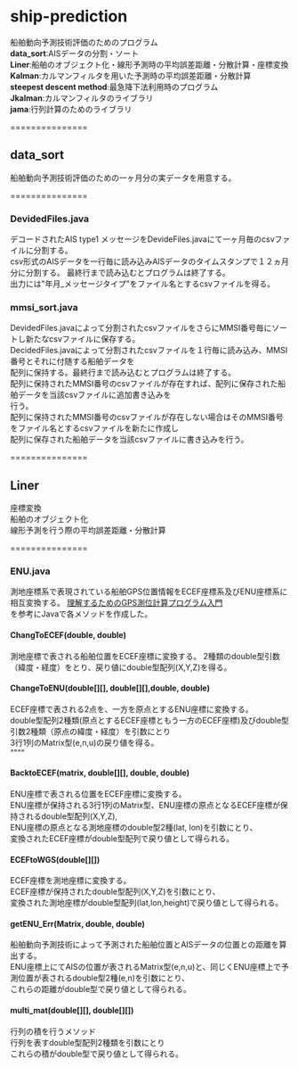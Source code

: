 # **ship-prediction**  
船舶動向予測技術評価のためのプログラム  
**data_sort**:AISデータの分割・ソート  
**Liner**:船舶のオブジェクト化・線形予測時の平均誤差距離・分散計算・座標変換  
**Kalman**:カルマンフィルタを用いた予測時の平均誤差距離・分散計算  
**steepest descent method**:最急降下法利用時のプログラム  
**Jkalman**:カルマンフィルタのライブラリ  
**jama**:行列計算のためのライブラリ

===============
## data_sort  
船舶動向予測技術評価のための一ヶ月分の実データを用意する。  

===============  
### DevidedFiles.java  
デコードされたAIS type1 メッセージをDevideFiles.javaにて一ヶ月毎のcsvファイルに分割する。  
csv形式のAISデータを一行毎に読み込みAISデータのタイムスタンプで１２ヵ月分に分割する。   最終行まで読み込むとプログラムは終了する。  
出力には"年月_メッセージタイプ"をファイル名とするcsvファイルを得る。  
### mmsi_sort.java  
DevidedFiles.javaによって分割されたcsvファイルをさらにMMSI番号毎にソートし新たなcsvファイルに保存する。  
DecidedFiles.javaによって分割されたcsvファイルを１行毎に読み込み、MMSI番号とそれに付随する船舶データを  
配列に保持する。最終行まで読み込むとプログラムは終了する。  
配列に保持されたMMSI番号のcsvファイルが存在すれば、配列に保存された船舶データを当該csvファイルに追加書き込みを  
行う。  
配列に保持されたMMSI番号のcsvファイルが存在しない場合はそのMMSI番号をファイル名とするcsvファイルを新たに作成し  
配列に保存された船舶データを当該csvファイルに書き込みを行う。

===============
## Liner  
座標変換  
船舶のオブジェクト化  
線形予測を行う際の平均誤差距離・分散計算    

===============
### ENU.java  
測地座標系で表現されている船舶GPS位置情報をECEF座標系及びENU座標系に相互変換する。
[理解するためのGPS測位計算プログラム入門](http://www.enri.go.jp/~fks442/K_MUSEN/1st/1st021118.pdf)  
を参考にJavaで各メソッドを作成した。  
#### ChangToECEF(double, double)
測地座標で表される船舶位置をECEF座標に変換する。
2種類のdouble型引数（緯度・経度）をとり、戻り値にdouble型配列(X,Y,Z)を得る。  
#### ChangeToENU(double[][], double[][],double, double)
ECEF座標で表される2点を、一方を原点とするENU座標に変換する。  
double型配列2種類(原点とするECEF座標ともう一方のECEF座標)及びdouble型引数2種類（原点の緯度・経度）を引数にとり  
3行1列のMatrix型(e,n,u)の戻り値を得る。  
""""
#### BacktoECEF(matrix, double[][], double, double)
ENU座標で表される位置をECEF座標に変換する。  
ENU座標が保持される3行1列のMatrix型、ENU座標の原点となるECEF座標が保持されるdouble型配列(X,Y,Z),  
ENU座標の原点となる測地座標のdouble型2種(lat, lon)を引数にとり、  
変換されたECEF座標がdouble型配列で戻り値として得られる。
#### ECEFtoWGS(double[][])
ECEF座標を測地座標に変換する。  
ECEF座標が保持されたdouble型配列(X,Y,Z)を引数にとり、  
変換された測地座標がdouble型配列(lat,lon,height)で戻り値として得られる。  
#### getENU_Err(Matrix, double, double)  
船舶動向予測技術によって予測された船舶位置とAISデータの位置との距離を算出する。  
ENU座標上にてAISの位置が表されるMatrix型(e,n,u)と、同じくENU座標上で予測位置が表されるdouble型2種(e,n)を引数にとり、  
これらの距離がdouble型で戻り値として得られる。  
#### multi_mat(double[][], double[][])  
行列の積を行うメソッド  
行列を表すdouble型配列2種類を引数にとり  
これらの積がdouble型で戻り値として得られる。  


